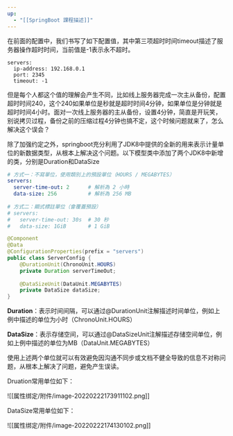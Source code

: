 ```yaml
---
up:
  - "[[SpringBoot 課程描述]]"
---
```

在前面的配置中，我们书写了如下配置值，其中第三项超时时间timeout描述了服务器操作超时时间，当前值是-1表示永不超时。

```YML
servers:
  ip-address: 192.168.0.1 
  port: 2345
  timeout: -1
```

​但是每个人都这个值的理解会产生不同，比如线上服务器完成一次主从备份，配置超时时间240，这个240如果单位是秒就是超时时间4分钟，如果单位是分钟就是超时时间4小时。面对一次线上服务器的主从备份，设置4分钟，简直是开玩笑，别说拷贝过程，备份之前的压缩过程4分钟也搞不定，这个时候问题就来了，怎么解决这个误会？

​除了加强约定之外，springboot充分利用了JDK8中提供的全新的用来表示计量单位的新数据类型，从根本上解决这个问题。以下模型类中添加了两个JDK8中新增的类，分别是Duration和DataSize

```yml
# 方式一：不寫單位，使用類別上的預設單位（HOURS / MEGABYTES）  
servers:  
  server-time-out: 2      # 解析為 2 小時  
  data-size: 256          # 解析為 256 MB  
  
# 方式二：顯式標註單位（會覆蓋預設）  
# servers:  
#   server-time-out: 30s  # 30 秒  
#   data-size: 1GiB       # 1 GiB
```

```JAVA
@Component
@Data
@ConfigurationProperties(prefix = "servers")
public class ServerConfig {
    @DurationUnit(ChronoUnit.HOURS)
    private Duration serverTimeOut;
    
    @DataSizeUnit(DataUnit.MEGABYTES)
    private DataSize dataSize;
}
```

**Duration**：表示时间间隔，可以通过@DurationUnit注解描述时间单位，例如上例中描述的单位为小时（ChronoUnit.HOURS）

**DataSize**：表示存储空间，可以通过@DataSizeUnit注解描述存储空间单位，例如上例中描述的单位为MB（DataUnit.MEGABYTES）

​使用上述两个单位就可以有效避免因沟通不同步或文档不健全导致的信息不对称问题，从根本上解决了问题，避免产生误读。

Druation常用单位如下：

![[属性绑定/附件/image-20220222173911102.png]]

DataSize常用单位如下：

![[属性绑定/附件/image-20220222174130102.png]]